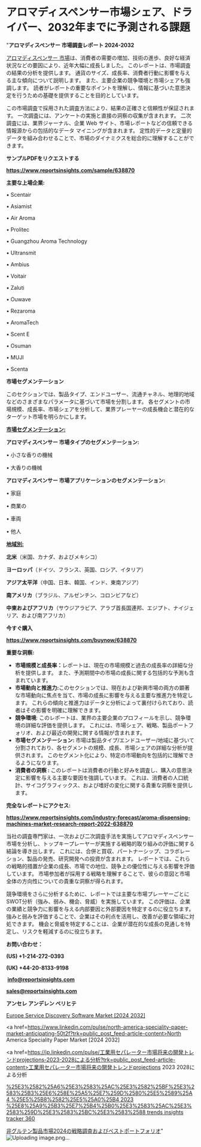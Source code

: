# アロマディスペンサー市場シェア、ドライバー、2032年までに予測される課題

"<strong>アロマディスペンサー 市場調査レポート 2024-2032</strong>

<a href=https://www.reportsinsights.com/sample/638870>アロマディスペンサー 市場</a>は、消費者の需要の増加、技術の進歩、良好な経済状況などの要因により、近年大幅に成長しました。 このレポートは、市場調査の結果の分析を提供します。 通貨のサイズ、成長率、消費者行動に影響を与える主な傾向について説明します。 また、主要企業の競争環境と市場シェアも強調します。 読者がレポートの重要なポイントを理解し、情報に基づいた意思決定を行うための基礎を提供することを目的としています。

この市場調査で採用された調査方法により、結果の正確さと信頼性が保証されます。 一次調査には、アンケートの実施と直接の洞察の収集が含まれます。 二次調査には、業界ジャーナル、企業 Web サイト、市場レポートなどの信頼できる情報源からの包括的なデータ マイニングが含まれます。 定性的データと定量的データを組み合わせることで、市場のダイナミクスを総合的に理解することができます。

<strong><b>サンプルPDFをリクエストする</b></strong>

<a href=https://www.reportsinsights.com/sample/638870><strong><u>https://www.reportsinsights.com/sample/638870</u></strong></a>

<strong>主要な上場企業:</strong>

• Scentair

• Asiamist

• Air Aroma

• Prolitec

• Guangzhou Aroma Technology

• Ultransmit

• Ambius

• Voitair

• Zaluti

• Ouwave

• Rezaroma

• AromaTech

• Scent E

• Osuman

• MUJI

• Scenta

<strong>市場セグメンテーション</strong>

このセクションでは、製品タイプ、エンドユーザー、流通チャネル、地理的地域などのさまざまなパラメータに基づいて市場を分割します。 各セグメントの市場規模、成長率、市場シェアを分析して、業界プレーヤーの成長機会と潜在的なターゲット市場を明らかにします。

<strong><u>市場セグメンテーション</u></strong><strong><u>:</u></strong>

<strong>アロマディスペンサー 市場タイプのセグメンテーション:</strong>

• 小さな香りの機械

• 大香りの機械

<strong>アロマディスペンサー 市場アプリケーションのセグメンテーション:</strong>

• 家庭

• 商業の

• 車両

• 他人

<strong><u>地域別</u></strong><strong><u>:</u></strong>

<strong>北米</strong>（米国、カナダ、およびメキシコ）

<strong>ヨーロッパ</strong>（ドイツ、フランス、英国、ロシア、イタリア）

<strong>アジア太平洋</strong>（中国、日本、韓国、インド、東南アジア）

<strong>南アメリカ</strong>（ブラジル、アルゼンチン、コロンビアなど）

<strong>中東およびアフリカ</strong>（サウジアラビア、アラブ首長国連邦、エジプト、ナイジェリア、および南アフリカ）

<strong>今すぐ購入</strong>

<a href=https://www.reportsinsights.com/buynow/638870><strong><u>https://www.reportsinsights.com/buynow/638870</u></strong></a>

<strong>重要な洞察:</strong>
<ul>
  <li><strong>市場規模と成長率：</strong>レポートは、現在の市場規模と過去の成長率の詳細な分析を提供します。 また、予測期間中の市場の成長に関する包括的な予測も含まれています。</li>
  <li><strong>市場動向と推進力:</strong>このセクションでは、現在および新興市場の両方の顕著な市場動向に焦点を当て、市場の成長に影響を与える主要な推進力を特定します。 これらの傾向と推進力はデータと分析によって裏付けられており、読者はその影響を明確に理解できます。</li>
  <li><strong>競争環境</strong>: このレポートは、業界の主要企業のプロフィールを示し、競争環境の詳細な評価を提供します。 これには、市場シェア、戦略、製品ポートフォリオ、および最近の開発に関する情報が含まれます。</li>
  <li><strong>市場セグメンテーション: </strong>市場は製品タイプ/エンドユーザー/地域に基づいて分割されており、各セグメントの規模、成長、市場シェアの詳細な分析が提供されます。 このセグメント化により、特定の市場動向を包括的に理解できるようになります。</li>
  <li><strong>消費者の洞察 : </strong>このレポートは消費者の行動と好みを調査し、購入の意思決定に影響を与える主要な要因を強調しています。 これは、消費者の人口統計、サイコグラフィックス、および嗜好の変化に関する貴重な洞察を提供します。</li>
</ul>
<strong>完全なレポートにアクセス:</strong>

<a href=https://www.reportsinsights.com/industry-forecast/aroma-dispensing-machines-market-research-report-2022-638870><strong><u><b>https://www.reportsinsights.com/industry-forecast/aroma-dispensing-machines-market-research-report-2022-638870</b></u></strong></a>

当社の調査専門家は、一次および二次調査手法を実施してアロマディスペンサー市場を分析し、トップキープレーヤーが実施する戦略的取り組みの評価に関する結論を導き出します。 これには、合併と買収、パートナーシップ、コラボレーション、製品の発売、研究開発への投資が含まれます。 レポートでは、これらの戦略的措置が企業の成長、市場での地位、競争上の優位性に与える影響を評価しています。 市場参加者が採用する戦略を理解することで、彼らの意図と市場全体の方向性についての貴重な洞察が得られます。

競争環境をさらに分析するために、レポートでは主要な市場プレーヤーごとにSWOT分析（強み、弱み、機会、脅威）を実施しています。 この評価は、企業の業績と競争力に影響を与える内部要因と外部要因を特定するのに役立ちます。 強みと弱みを評価することで、企業はその利点を活用し、改善が必要な領域に対処できます。 機会と脅威を特定することは、企業が潜在的な成長の見通しを特定し、リスクを軽減するのに役立ちます。

<strong>お問い合わせ：</strong>

<strong>(US) +1-214-272-0393</strong>

<strong>(UK) +44-20-8133-9198</strong>

<strong> </strong><a href=info@reportsinsights.com><strong><u>info@reportsinsights.com</u></strong></a>

<a href=sales@reportsinsights.com><strong><u>sales@reportsinsights.com</u></strong></a>

<strong>アンセレ アンデレン ベリヒテ</strong>

<a href=https://www.linkedin.com/pulse/europe-service-discovery-software-market-cagr-drklf/>Europe Service Discovery Software Market [2024 2032]</a>

<a href=https://www.linkedin.com/pulse/north-america-speciality-paper-market-anticipating-50t2f?trk=public_post_feed-article-content>North America Speciality Paper Market [2024 2032]</a>

<a href=https://jp.linkedin.com/pulse/工業用セパレーター市場将来の開発トレンドprojections-2023-2028による分析?trk=public_post_feed-article-content>工業用セパレーター市場将来の開発トレンドprojections 2023 2028による分析</a>

<a href=https://www.linkedin.com/pulse/%25E3%2582%25A6%25E3%2583%25AC%25E3%2582%25BF%25E3%2583%25B3%25E6%258E%25A5%25E7%259D%2580%25E5%2589%25A4-%25E5%25B8%2582%25E5%25A0%25B4-2023-%25E8%25A9%25B3%25E7%25B4%25B0%25E3%2583%25AC%25E3%2583%259D%25E3%2583%25BC%25E3%2583%2588-trends-insights-tracker-360>%25E3%2582%25A6%25E3%2583%25AC%25E3%2582%25BF%25E3%2583%25B3%25E6%258E%25A5%25E7%259D%2580%25E5%2589%25A4 %25E5%25B8%2582%25E5%25A0%25B4 2023 %25E8%25A9%25B3%25E7%25B4%25B0%25E3%2583%25AC%25E3%2583%259D%25E3%2583%25BC%25E3%2583%2588 trends insights tracker 360</a>

<a href=https://www.linkedin.com/pulse/非グルテン製品市場2024の戦略調査およびベストポートフォリオ-reports-insights-expert-jbgjf/>非グルテン製品市場2024の戦略調査およびベストポートフォリオ</a>"
![Uploading image.png…]()
